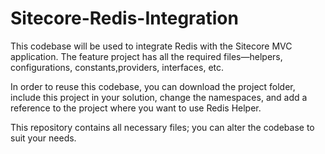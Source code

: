 # Sitecore-Redis-Integration
This codebase will be used to integrate Redis with the Sitecore MVC application. The feature project has all the required files—helpers, configurations, constants,providers, interfaces, etc.

In order to reuse this codebase, you can download the project folder, include this project in your solution, change the namespaces, and add a reference to the project where you want to use Redis Helper.

This repository contains all necessary files; you can alter the codebase to suit your needs.
